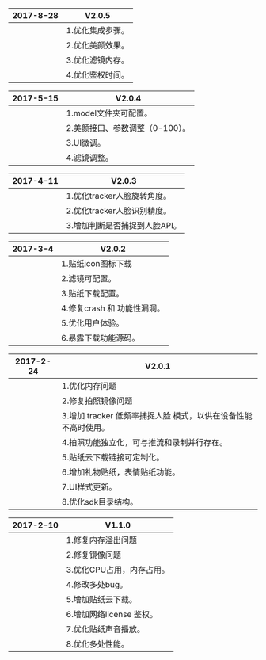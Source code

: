 | 2017-8-28 | V2.0.5                             |
| ---------- | ------------------------------------ |
|            | 1.优化集成步骤。                        |
|            | 2.优化美颜效果。                      |
|            | 3.优化滤镜内存。                        |
|            | 4.优化鉴权时间。                        |


| 2017-5-15 | V2.0.4                             |
| ---------- | ------------------------------------ |
|            | 1.model文件夹可配置。                        |
|            | 2.美颜接口、参数调整（0-100）。                      |
|            | 3.UI微调。                        |
|            | 4.滤镜调整。                        |

| 2017-4-11 | V2.0.3                             |
| ---------- | ------------------------------------ |
|            | 1.优化tracker人脸旋转角度。                        |
|            | 2.优化tracker人脸识别精度。                      |
|            | 3.增加判断是否捕捉到人脸API。                       |


| 2017-3-4 | V2.0.2                             |
| ---------- | ------------------------------------ |
|            | 1.贴纸icon图标下载                        |
|            | 2.滤镜可配置。                       |
|            | 3.贴纸下载配置。                       |
|            | 4.修复crash 和 功能性漏洞。                       |
|            | 5.优化用户体验。                       |
|            | 6.暴露下载功能源码。                       |


| 2017-2-24 | V2.0.1                              |
| ---------- | ------------------------------------ |
|            | 1.优化内存问题                        |
|            | 2.修复拍照镜像问题                        |
|            | 3.增加 tracker 低频率捕捉人脸 模式，以供在设备性能不高时使用。               |
|            | 4.拍照功能独立化，可与推流和录制并行存在。 |
|            | 5.贴纸云下载链接可定制化。                          |
|            | 6.增加礼物贴纸，表情贴纸功能。                     |
|            | 7.UI样式更新。                       |
|            | 8.优化sdk目录结构。                    |


| 2017-2-10 | V1.1.0                              |
| ---------- | ------------------------------------ |
|            | 1.修复内存溢出问题                        |
|            | 2.修复镜像问题                        |
|            | 3.优化CPU占用，内存占用。                      |
|            | 4.修改多处bug。 |
|            | 5.增加贴纸云下载。                          |
|            | 6.增加网络license 鉴权。                     |
|            | 7.优化贴纸声音播放。                       |
|            | 8.优化多处性能。                    |
